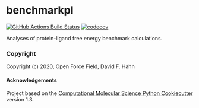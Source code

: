 benchmarkpl
==============================
[//]: # (Badges)
[![GitHub Actions Build Status](https://github.com/REPLACE_WITH_OWNER_ACCOUNT/benchmarkpl/workflows/CI/badge.svg)](https://github.com/REPLACE_WITH_OWNER_ACCOUNT/benchmarkpl/actions?query=branch%3Amaster+workflow%3ACI)
[![codecov](https://codecov.io/gh/REPLACE_WITH_OWNER_ACCOUNT/benchmarkpl/branch/master/graph/badge.svg)](https://codecov.io/gh/REPLACE_WITH_OWNER_ACCOUNT/benchmarkpl/branch/master)


Analyses of protein-ligand free energy benchmark calculations.

### Copyright

Copyright (c) 2020, Open Force Field, David F. Hahn


#### Acknowledgements
 
Project based on the 
[Computational Molecular Science Python Cookiecutter](https://github.com/molssi/cookiecutter-cms) version 1.3.
